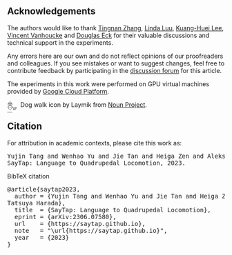 ## Acknowledgements

The authors would like to thank [Tingnan Zhang](https://scholar.google.com/citations?user=RM2vMNcAAAAJ&hl=en), [Linda Luu](http://www.linkedin.com/in/linda-luu-053273171), [Kuang-Huei Lee](https://twitter.com/kuanghueilee), [Vincent Vanhoucke](https://vincent.vanhoucke.com/) and [Douglas Eck](https://twitter.com/douglas_eck) for their valuable discussions and technical support in the experiments.

Any errors here are our own and do not reflect opinions of our proofreaders and colleagues. If you see mistakes or want to suggest changes, feel free to contribute feedback by participating in the [discussion forum](https://github.com/saytap/saytap.github.io/issues) for this article.

The experiments in this work were performed on GPU virtual machines provided by [Google Cloud Platform](https://cloud.google.com/).

<div style="text-align: left;">
<img src="assets/icons/robot_dog.svg" alt="Dog walk icon by artist Laymik on Noun Project." style="display: block; margin: auto; width: 4.5%;" align="left"/>&nbsp;&nbsp;Dog walk icon by Laymik from <a href="https://thenounproject.com/browse/icons/term/dog-walk/" target="_blank" title="dog walk Icons">Noun Project</a>.
</div>

<h2 id="citation">Citation</h2>

<!--
<div style="text-align: left;">
<img src="assets/png/gecco_logo.png" alt="GECCO 2020" style="display: block; margin: auto; width: 4.5%;" align="left"/>&nbsp;&nbsp;This work has been presented at <a href="https://gecco-2020.sigevo.org/index.html/HomePage" target="_blank">GECCO 2020</a> as a full paper.
</div>
-->

For attribution in academic contexts, please cite this work as:

<pre class="citation short">Yujin Tang and Wenhao Yu and Jie Tan and Heiga Zen and Aleksandra Faust and Tatsuya Harada,</br>SayTap: Language to Quadrupedal Locomotion, 2023.</pre>

BibTeX citation

<pre class="citation long">@article{saytap2023,
  author = {Yujin Tang and Wenhao Yu and Jie Tan and Heiga Zen and Aleksandra Faust and</br>Tatsuya Harada},
  title  = {SayTap: Language to Quadrupedal Locomotion},
  eprint = {arXiv:2306.07580},
  url    = {https://saytap.github.io},
  note   = "\url{https://saytap.github.io}",
  year   = {2023}
}</pre>

<!--
<pre class="citation long">@inproceedings{attentionagent2020,
  author    = {Yujin Tang and Duong Nguyen and David Ha},
  title     = {Neuroevolution of Self-Interpretable Agents},
  booktitle = {Proceedings of the Genetic and Evolutionary Computation Conference},
  url       = {https://attentionagent.github.io},
  note      = "\url{https://attentionagent.github.io}",
  year      = {2020}
}</pre>
-->


<!--
## Open Source Code

Please see our [repo](https://github.com/google/brain-tokyo-workshop) for details on reproducing the experiments in this work.


## Reuse

Diagrams and text are licensed under Creative Commons Attribution [CC-BY 4.0](https://creativecommons.org/licenses/by/4.0/) with the [source available on GitHub](https://github.com/attentionagent/attentionagent.github.io), unless noted otherwise. The figures that have been reused from other sources don’t fall under this license and can be recognized by the citations in their caption.

-->
